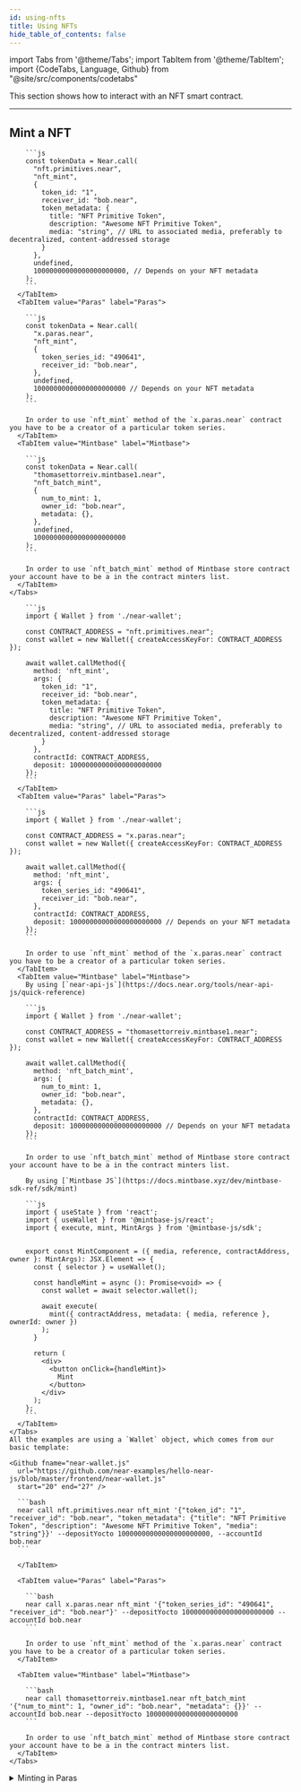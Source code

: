 ```yaml
---
id: using-nfts
title: Using NFTs
hide_table_of_contents: false
---
```


import Tabs from '@theme/Tabs';
import TabItem from '@theme/TabItem';
import {CodeTabs, Language, Github} from "@site/src/components/codetabs"

This section shows how to interact with an NFT smart contract.

---

## Mint a NFT

<Tabs>
  <TabItem value="NEAR Component" label="NEAR Component" default>
    <Tabs>
      <TabItem value="NFT Primitive" label="NFT Primitive" default>

        ```js
        const tokenData = Near.call(
          "nft.primitives.near",
          "nft_mint",
          {
            token_id: "1",
            receiver_id: "bob.near", 
            token_metadata: {
              title: "NFT Primitive Token",
              description: "Awesome NFT Primitive Token",
              media: "string", // URL to associated media, preferably to decentralized, content-addressed storage
            }
          },
          undefined,
          10000000000000000000000, // Depends on your NFT metadata
        );
        ```
      </TabItem>
      <TabItem value="Paras" label="Paras">

        ```js
        const tokenData = Near.call(
          "x.paras.near",
          "nft_mint",
          {
            token_series_id: "490641",
            receiver_id: "bob.near",
          },
          undefined,
          10000000000000000000000 // Depends on your NFT metadata
        );
        ```

        In order to use `nft_mint` method of the `x.paras.near` contract you have to be a creator of a particular token series.
      </TabItem>
      <TabItem value="Mintbase" label="Mintbase">

        ```js
        const tokenData = Near.call(
          "thomasettorreiv.mintbase1.near",
          "nft_batch_mint",
          {
            num_to_mint: 1,
            owner_id: "bob.near",
            metadata: {},
          },
          undefined,
          10000000000000000000000
        );
        ```

        In order to use `nft_batch_mint` method of Mintbase store contract your account have to be a in the contract minters list.
      </TabItem>
    </Tabs>
  </TabItem>
  <TabItem value="Web App" label="Web App">
    <Tabs>
      <TabItem value="NFT Primitive" label="NFT Primitive" default>

        ```js
        import { Wallet } from './near-wallet';

        const CONTRACT_ADDRESS = "nft.primitives.near";
        const wallet = new Wallet({ createAccessKeyFor: CONTRACT_ADDRESS });

        await wallet.callMethod({
          method: 'nft_mint',
          args: {
            token_id: "1",
            receiver_id: "bob.near", 
            token_metadata: {
              title: "NFT Primitive Token",
              description: "Awesome NFT Primitive Token",
              media: "string", // URL to associated media, preferably to decentralized, content-addressed storage
            }
          },
          contractId: CONTRACT_ADDRESS,
          deposit: 10000000000000000000000
        });
        ```
      </TabItem>
      <TabItem value="Paras" label="Paras">

        ```js
        import { Wallet } from './near-wallet';

        const CONTRACT_ADDRESS = "x.paras.near";
        const wallet = new Wallet({ createAccessKeyFor: CONTRACT_ADDRESS });
        
        await wallet.callMethod({
          method: 'nft_mint',
          args: {
            token_series_id: "490641",
            receiver_id: "bob.near",
          },
          contractId: CONTRACT_ADDRESS,
          deposit: 10000000000000000000000 // Depends on your NFT metadata
        });
        ```

        In order to use `nft_mint` method of the `x.paras.near` contract you have to be a creator of a particular token series.
      </TabItem>
      <TabItem value="Mintbase" label="Mintbase">
        By using [`near-api-js`](https://docs.near.org/tools/near-api-js/quick-reference)

        ```js
        import { Wallet } from './near-wallet';

        const CONTRACT_ADDRESS = "thomasettorreiv.mintbase1.near";
        const wallet = new Wallet({ createAccessKeyFor: CONTRACT_ADDRESS });
        
        await wallet.callMethod({
          method: 'nft_batch_mint',
          args: {
            num_to_mint: 1,
            owner_id: "bob.near",
            metadata: {},
          },
          contractId: CONTRACT_ADDRESS,
          deposit: 10000000000000000000000 // Depends on your NFT metadata
        });
        ```

        In order to use `nft_batch_mint` method of Mintbase store contract your account have to be a in the contract minters list.

        By using [`Mintbase JS`](https://docs.mintbase.xyz/dev/mintbase-sdk-ref/sdk/mint)

        ```js
        import { useState } from 'react';
        import { useWallet } from '@mintbase-js/react';
        import { execute, mint, MintArgs } from '@mintbase-js/sdk';


        export const MintComponent = ({ media, reference, contractAddress, owner }: MintArgs): JSX.Element => {
          const { selector } = useWallet();

          const handleMint = async (): Promise<void> => {
            const wallet = await selector.wallet();

            await execute(
              mint({ contractAddress, metadata: { media, reference }, ownerId: owner })
            );
          }

          return (
            <div>
              <button onClick={handleMint}>
                Mint
              </button>
            </div>
          );
        };
        ```
      </TabItem>
    </Tabs>
    All the examples are using a `Wallet` object, which comes from our basic template:

    <Github fname="near-wallet.js"
      url="https://github.com/near-examples/hello-near-js/blob/master/frontend/near-wallet.js"
      start="20" end="27" />
  </TabItem>
  <TabItem value="Near CLI" label="Near CLI">
    <Tabs>
      <TabItem value="NFT Primitive" label="NFT Primitive" default>

      ```bash
      near call nft.primitives.near nft_mint '{"token_id": "1", "receiver_id": "bob.near", "token_metadata": {"title": "NFT Primitive Token", "description": "Awesome NFT Primitive Token", "media": "string"}}' --depositYocto 10000000000000000000000, --accountId bob.near
      ```

      </TabItem>

      <TabItem value="Paras" label="Paras">

        ```bash
        near call x.paras.near nft_mint '{"token_series_id": "490641", "receiver_id": "bob.near"}' --depositYocto 10000000000000000000000 --accountId bob.near
        ```

        In order to use `nft_mint` method of the `x.paras.near` contract you have to be a creator of a particular token series.
      </TabItem>

      <TabItem value="Mintbase" label="Mintbase">

        ```bash
        near call thomasettorreiv.mintbase1.near nft_batch_mint '{"num_to_mint": 1, "owner_id": "bob.near", "metadata": {}}' --accountId bob.near --depositYocto 10000000000000000000000
        ```

        In order to use `nft_batch_mint` method of Mintbase store contract your account have to be a in the contract minters list.
      </TabItem>
    </Tabs>
  </TabItem>
  <TabItem value="Smart Contract" label="Smart Contract" default>
    <details>
      <summary>
        Minting in Paras
      </summary>

      In case with Paras NFT contract before minting NFT token you may need to create token series from your contract account. You can do it via [Paras UI](https://paras.id/en) or use `near-cli`:

      ```bash
      # Example of the command creating token series on Paras
      near call x.paras.near nft_create_series '{"token_metadata": {"title": "NFT #1", "media": "bafybeibnpe5x6euhjtn5qrayfgeemxyru7ho3yhdyaifv7gsvdn46j6vzi", "reference": "bafybeif6cjn5bmdp7w5x2jms2xlz64qmp7crd5z77rl3iy3m54mlustdiu", "copies": 10}, "royalty": {"<YOUR_CONTRACT_ADDRESS>": 1000}, "price": null}' --accountId <YOUR_CONTRACT_ADDRESS> --depositYocto 6090000000000000000000
      ```
    </details>

    ```rust
    // Validator interface, for cross-contract calls
    #[ext_contract(ext_nft_contract)]
    trait ExternalNftContract {
      fn nft_mint(&self, token_series_id: String, receiver_id: AccountId) -> Promise;
    }

    // Implement the contract structure
    #[near_bindgen]
    impl Contract {
      #[payable]
      pub fn nft_mint(&mut self, token_series_id: String, receiver_id: AccountId) -> Promise {
        let promise = ext_nft_contract::ext(self.nft_contract.clone())
          .with_static_gas(Gas(30*TGAS))
          .with_attached_deposit(env::attached_deposit())
          .nft_mint(token_series_id, receiver_id);

        return promise.then( // Create a promise to callback query_greeting_callback
          Self::ext(env::current_account_id())
          .with_static_gas(Gas(30*TGAS))
          .nft_mint_callback()
        )
      }

      #[private] // Public - but only callable by env::current_account_id()
      pub fn nft_mint_callback(&self, #[callback_result] call_result: Result<TokenId, PromiseError>) -> Option<TokenId> {
        // Check if the promise succeeded
        if call_result.is_err() {
          log!("There was an error contacting NFT contract");
          return None;
        }

        // Return the token data
        let token_id: TokenId = call_result.unwrap();
        return Some(token_id);
      }
    }
    ```

    Values of gas and deposit might vary depending on which NFT contract you are calling.
  </TabItem>
</Tabs>

---

## Buy a NFT

<Tabs>
  <TabItem value="NEAR Component" label="NEAR Component" default>
    <Tabs>
      <TabItem value="Paras" label="Paras" default>

        ```js
        const tokenData = Near.call(
          "x.paras.near",
          "nft_buy",
          {
            token_series_id: "299102",
            receiver_id: "bob.near",
          },
          undefined,
          205740000000000000000000 // NFT price + storage cost
        );
        ```

        **Example response:**

        ```json
        "299102:1"
        ```
      </TabItem>
      <TabItem value="Mintbase" label="Mintbase">

        ```js
        const tokenData = Near.call(
          "simple.market.mintbase1.near",
          "buy",
          {
            nft_contract_id: "rubennnnnnnn.mintbase1.near",
            token_id: "38",
            referrer_id: null,
          },
          undefined,
          1000000000000000000000 // NFT price + storage cost (optional, depends on a contract)
        );
        ```

        **Example response:**

        ```json
        {
          "payout": {
            "rub3n.near": "889200000000000000000",
            "rubenm4rcus.near": "85800000000000000000"
          }
        }
        ```
      </TabItem>
    </Tabs>
  </TabItem>
  <TabItem value="Web App" label="Web App">
    <Tabs>
      <TabItem value="Paras" label="Paras">

        ```js
        import { Wallet } from './near-wallet';

        const CONTRACT_ADDRESS = "x.paras.near";
        const wallet = new Wallet({ createAccessKeyFor: CONTRACT_ADDRESS });
        
        await wallet.callMethod({
          method: 'nft_buy',
          args: {
            token_series_id: "299102",
            receiver_id: "bob.near",
          },
          contractId: CONTRACT_ADDRESS,
          deposit: 205740000000000000000000 // attached deposit in yoctoNEAR, covers NFT price + storage cost
        });
        ```

        **Example response:**

        ```json
        "299102:1"
        ```
      </TabItem>
      <TabItem value="Mintbase" label="Mintbase">
        By using [`near-api-js`](https://docs.near.org/tools/near-api-js/quick-reference)

        ```js
        import { Wallet } from './near-wallet';

        const CONTRACT_ADDRESS = "simple.market.mintbase1.near";
        const wallet = new Wallet({ createAccessKeyFor: CONTRACT_ADDRESS });
        
        await wallet.callMethod({
          method: 'buy',
          args: {
            nft_contract_id: "rubennnnnnnn.mintbase1.near",
            token_id: "38"
          },
          contractId: CONTRACT_ADDRESS,
          deposit: 1000000000000000000000 // attached deposit in yoctoNEAR, covers NFT price + storage cost (optional)
        });
        ```

        **Example response:**

        ```json
        {
          "payout": {
            "rub3n.near": "889200000000000000000",
            "rubenm4rcus.near": "85800000000000000000"
          }
        }
        ```

        By using [`Mintbase JS`](https://docs.mintbase.xyz/dev/mintbase-sdk-ref/sdk/buy)

        ```js
        import { useState } from 'react';
        import { useWallet } from '@mintbase-js/react';
        import { execute, burn, BuyArgs } from '@mintbase-js/sdk';

        export const BuyComponent = ({ contractAddress, price, tokenId, affiliateAccount, marketId }: BuyArgs): JSX.Element => {
          const { selector } = useWallet();

          const handleBuy = async (): Promise<void> => {
            const wallet = await selector.wallet();

            const buyArgs = {
              contractAddress,
              tokenId,
              affiliateAccount,
              marketId,
              price,
            }

            await execute(
              { wallet },
              buy(buyArgs)
            );

          }

          return (
            <div>
              <button onClick={handleBuy}>
                Burn provided token array from {contractAddress}
              </button>
            </div>
          );
        };
        ```
      </TabItem>
    </Tabs>
    All the examples are using a `Wallet` object, which comes from our basic template:

    <Github fname="near-wallet.js"
      url="https://github.com/near-examples/hello-near-js/blob/master/frontend/near-wallet.js"
      start="20" end="27" />
  </TabItem>
  <TabItem value="Near CLI" label="Near CLI">
    <Tabs>
      <TabItem value="Paras" label="Paras">

        ```bash
        near call x.paras.near buy '{"token_series_id": "299102", "receiver_id": "bob.near"}' --accountId bob.near --deposit 0.20574
        ```

        **Example response:**

        ```json
        "299102:1"
        ```
      </TabItem>
      <TabItem value="Mintbase" label="Mintbase">

        ```bash
        near call simple.market.mintbase1.near buy '{"nft_contract_id": "rubennnnnnnn.mintbase1.near", "token_id": "38"}' --accountId bob.near --deposit 0.001
        ```

        **Example response:**

        ```json
        {
          "payout": {
            "rub3n.near": "889200000000000000000",
            "rubenm4rcus.near": "85800000000000000000"
          }
        }
        ```

      </TabItem>
    </Tabs>
  </TabItem>
  <TabItem value="Smart Contract" label="Smart Contract" default>
    This is an example on how you can make your smart contract buy a NFT on some marketplace (Paras this case).

    Please note that in this example the contract will be the owner of the NFT, however, some marketplaces allow you to buy NFT for somebody else.

    ```rust
    const NFT_MARKETPLACE_CONTRACT: &str = "paras-marketplace-v2.testnet";

    // Define the contract structure
    #[near_bindgen]
    #[derive(BorshDeserialize, BorshSerialize)]
    pub struct Contract {
      nft_marketplace_contract: AccountId
    }

    impl Default for Contract {
      // The default trait with which to initialize the contract
      fn default() -> Self {
        Self {
          nft_marketplace_contract: NFT_MARKETPLACE_CONTRACT.parse().unwrap()
        }
      }
    }

    // Validator interface, for cross-contract calls
    #[ext_contract(ext_nft_contract)]
    trait ExternalNftContract {
      fn buy(&self, nft_contract_id: AccountId, token_id: TokenId, ft_token_id: Option<AccountId>, price: Option<U128>) -> Promise;
    }

    // Implement the contract structure
    #[near_bindgen]
    impl Contract {
      #[payable]
      pub fn buy(&mut self, nft_contract_id: AccountId, token_id: TokenId, ft_token_id: Option<AccountId>, price: Option<U128>) -> Promise {
        let promise = ext_nft_contract::ext(self.nft_marketplace_contract.clone())
          .with_static_gas(Gas(30*TGAS))
          .with_attached_deposit(env::attached_deposit())
          .buy(nft_contract_id, token_id, ft_token_id, price);

        return promise.then( // Create a promise to callback query_greeting_callback
          Self::ext(env::current_account_id())
          .with_static_gas(Gas(30*TGAS))
          .buy_callback()
        )
      }

      #[private] // Public - but only callable by env::current_account_id()
      pub fn buy_callback(&self, #[callback_result] call_result: Result<(), PromiseError>) {
        // Check if the promise succeeded
        if call_result.is_err() {
          log!("There was an error contacting NFT contract");
        }
      }
    }
    ```
  </TabItem>
</Tabs>

---

## Query NFT data

<Tabs>
  <TabItem value="NEAR Component" label="NEAR Component" default>
    <Tabs>
      <TabItem value="NFT Primitive" label="NFT Primitive" default>

        ```js
        const tokenData = Near.view("nft.primitives.near", "nft_token", {
          token_id: "1",
        });
        ```

        **Example response:**

        ```json
        {
          "token_id": "1",
          "owner_id": "bob.near",
          "metadata": {
            "title": "string", // ex. "Arch Nemesis: Mail Carrier" or "Parcel #5055"
            "description": "string", // free-form description
            "media": "string", // URL to associated media, preferably to decentralized, content-addressed storage
            "media_hash": "string", // Base64-encoded sha256 hash of content referenced by the `media` field. Required if `media` is included.
            "copies": 1, // number of copies of this set of metadata in existence when token was minted.
            "issued_at": 1642053411068358156, // When token was issued or minted, Unix epoch in milliseconds
            "expires_at": 1642053411168358156, // When token expires, Unix epoch in milliseconds
            "starts_at": 1642053411068358156, // When token starts being valid, Unix epoch in milliseconds
            "updated_at": 1642053411068358156, // When token was last updated, Unix epoch in milliseconds
            "extra": "string", // anything extra the NFT wants to store on-chain. Can be stringified JSON.
            "reference": "string", // URL to an off-chain JSON file with more info.
            "reference_hash": "string" // Base64-encoded sha256 hash of JSON from reference field. Required if `reference` is included.
          }
        }
        ```
      </TabItem>
      <TabItem value="Paras" label="Paras">
        By calling a Paras smart contract method

        ```js
        const tokenData = Near.view("x.paras.near", "nft_token", {
          token_id: "84686:1154",
        });
        ```

        **Example response:**

        ```json
        {
          "token_id": "84686:1154",
          "owner_id": "bob.near",
          "metadata": {
            "title": "Tokenfox Silver Coin #1154",
            "description": null,
            "media": "bafkreihpapfu7rzsmejjgl2twllge6pbrfmqaahj2wkz6nq55c6trhhtrq",
            "media_hash": null,
            "copies": 4063,
            "issued_at": "1642053411068358156",
            "expires_at": null,
            "starts_at": null,
            "updated_at": null,
            "extra": null,
            "reference": "bafkreib6uj5kxbadfvf6qes5flema7jx6u5dj5zyqcneaoyqqzlm6kpu5a",
            "reference_hash": null
          },
          "approved_account_ids": {}
        }
        ```

        By calling a Paras API method

        ```js
        const tokenData = fetch("https://api-v2-mainnet.paras.id/token?token_id=84686:1154");
        ```

        **Example response:**

        ```json
        {
          "status": 1,
          "data": {
            "results": [
              {
                "_id": "61dfbf27284abc1cc0b87c9d",
                "contract_id": "x.paras.near",
                "token_id": "84686:1154",
                "owner_id": "bob.near",
                "token_series_id": "84686",
                "edition_id": "1154",
                "metadata": {
                  "title": "Tokenfox Silver Coin #1154",
                  "description": "Holding this silver coin in your wallet will bring you health and happiness \uD83D\uDE0A",
                  "media": "bafkreihpapfu7rzsmejjgl2twllge6pbrfmqaahj2wkz6nq55c6trhhtrq",
                  "media_hash": null,
                  "copies": 4063,
                  "issued_at": null,
                  "expires_at": null,
                  "starts_at": null,
                  "updated_at": null,
                  "extra": null,
                  "reference": "bafkreib6uj5kxbadfvf6qes5flema7jx6u5dj5zyqcneaoyqqzlm6kpu5a",
                  "reference_hash": null,
                  "collection": "Tokenfox Collection Cards",
                  "collection_id": "tokenfox-collection-cards-by-tokenfoxnear",
                  "creator_id": "tokenfox.near",
                  "blurhash": "U7F~gc00_3D%00~q4n%M_39F-;RjM{xuWBRj",
                  "score": 0,
                  "mime_type": "image/png"
                },
                "royalty": {
                  "tokenfox.near": 1000
                },
                "price": null,
                "approval_id": null,
                "ft_token_id": null,
                "has_price": null,
                "is_creator": true,
                "total_likes": 8,
                "likes": null,
                "categories": [],
                "view": 4
              }
            ],
            "count": 1,
            "skip": 0,
            "limit": 10
          }
        }
        ```

        See the [Paras API documentation](https://parashq.github.io/) for the full list of methods.
        
        When you call Paras smart contract method it returns data that are stored in the Paras NFT smart contract. It means a response contains only data about NFTs which were minted via Paras NFT contract. 

        When you call Paras API methods it returns data from other NFT contracts as well, due to the work of the indexer. It means you might want to pass more parameters like `contract_id` or `owner_id` to make the response more accurate.
      </TabItem>
      <TabItem value="Mintbase" label="Mintbase">
        By calling a Mintbase smart contract method

        ```js
        const tokenData = Near.view("anthropocene.mintbase1.near", "nft_token", {
          token_id: "17960",
        });
        ```

        **Example response:**

        ```json
        {
          "token_id": "17960",
          "owner_id": "876f40299dd919f39252863e2136c4e1922cd5f78759215474cbc8f1fc361e14",
          "approved_account_ids": {},
          "metadata": {
            "title": null,
            "description": null,
            "media": null,
            "media_hash": null,
            "copies": 1,
            "issued_at": null,
            "expires_at": null,
            "starts_at": null,
            "updated_at": null,
            "extra": null,
            "reference": "F-30s_uQ3ZdAHZClY4DYatDPapaIRNLju41RxfMXC24",
            "reference_hash": null
          },
          "royalty": {
            "split_between": {
              "seventhage.near": {
                "numerator": 10000
              }
            },
            "percentage": {
              "numerator": 100
            }
          },
          "split_owners": null,
          "minter": "anthropocene.seventhage.near",
          "loan": null,
          "composeable_stats": { "local_depth": 0, "cross_contract_children": 0 },
          "origin_key": null
        }
        ```

        When someone creates a NFT on Mintbase they need to deploy their own NFT contract using Mintbase factory. Those smart contract are subaccounts of mintbase1.near, e.g. `anthropocene.mintbase1.near`.

        By calling a Mintbase GraphQL API method

        ```js
        const tokenData = fetch("https://graph.mintbase.xyz", {
          method: "POST",
          headers: {
            "mb-api-key": "anon",
            "Content-Type": "application/json",
            "x-hasura-role": "anonymous",
          },
          body: JSON.stringify({
            query: `
              query getToken{
                tokens: nft_tokens(
                  where: {
                    token_id: { _eq: "84686:1154" }
                  }
                ) {
                  tokenId: token_id
                  ownerId: owner
                  contractId: nft_contract_id
                  reference
                  issuedAt: issued_at
                  copies
                  metadataId: metadata_id
                }
              }
            `,
          }),
        });
        ```

        **Example response:**

        ```json
        {
          "ok": true,
          "status": 200,
          "contentType": "application/json",
          "body": {
            "data": {
              "tokens": [
                {
                  "tokenId": "84686:1154",
                  "ownerId": "bob.near",
                  "contractId": "x.paras.near",
                  "reference": "bafkreib6uj5kxbadfvf6qes5flema7jx6u5dj5zyqcneaoyqqzlm6kpu5a",
                  "issuedAt": "2022-01-13T05:56:51.068358",
                  "copies": 4063,
                  "metadataId": "x.paras.near:5210047642790498956c9669d6a37b98"
                }
              ]
            }
          }
        }
        ```

        In the future, users may be required to register using an api key. For now, simply passing the valueanon for `mb-api-key` will work.
      </TabItem>
    </Tabs>
  </TabItem>
  <TabItem value="Web App" label="Web App">
    <Tabs>
      <TabItem value="NFT Primitive" label="NFT Primitive" default>

        ```js
        import { Wallet } from './near-wallet';

        const CONTRACT_ADDRESS = "nft.primitives.near";
        const wallet = new Wallet({ createAccessKeyFor: CONTRACT_ADDRESS });
        
        const response = await wallet.viewMethod({
          method: 'nft_token',
          args: {
            token_id: "1"
          }
        });
        ```

        **Example response:**

        ```json
        {
          "token_id": "1",
          "owner_id": "bob.near",
          "metadata": {
            "title": "string", // ex. "Arch Nemesis: Mail Carrier" or "Parcel #5055"
            "description": "string", // free-form description
            "media": "string", // URL to associated media, preferably to decentralized, content-addressed storage
            "media_hash": "string", // Base64-encoded sha256 hash of content referenced by the `media` field. Required if `media` is included.
            "copies": 1, // number of copies of this set of metadata in existence when token was minted.
            "issued_at": 1642053411068358156, // When token was issued or minted, Unix epoch in milliseconds
            "expires_at": 1642053411168358156, // When token expires, Unix epoch in milliseconds
            "starts_at": 1642053411068358156, // When token starts being valid, Unix epoch in milliseconds
            "updated_at": 1642053411068358156, // When token was last updated, Unix epoch in milliseconds
            "extra": "string", // anything extra the NFT wants to store on-chain. Can be stringified JSON.
            "reference": "string", // URL to an off-chain JSON file with more info.
            "reference_hash": "string" // Base64-encoded sha256 hash of JSON from reference field. Required if `reference` is included.
          }
        }
        ```
      </TabItem>
      <TabItem value="Paras" label="Paras">
        By using [`near-api-js`](https://docs.near.org/tools/near-api-js/quick-reference)

        ```js
        import { Wallet } from './near-wallet';

        const CONTRACT_ADDRESS = "x.paras.near";
        const wallet = new Wallet({ createAccessKeyFor: CONTRACT_ADDRESS });
        
        const response = await wallet.viewMethod({
          method: 'nft_token',
          args: {
            token_id: "84686:1154"
          }
        });
        ```

        **Example response:**

        ```json
        {
          "token_id": "84686:1154",
          "owner_id": "bob.near",
          "metadata": {
            "title": "Tokenfox Silver Coin #1154",
            "description": null,
            "media": "bafkreihpapfu7rzsmejjgl2twllge6pbrfmqaahj2wkz6nq55c6trhhtrq",
            "media_hash": null,
            "copies": 4063,
            "issued_at": "1642053411068358156",
            "expires_at": null,
            "starts_at": null,
            "updated_at": null,
            "extra": null,
            "reference": "bafkreib6uj5kxbadfvf6qes5flema7jx6u5dj5zyqcneaoyqqzlm6kpu5a",
            "reference_hash": null
          },
          "approved_account_ids": {}
        }
        ```

        By calling a Paras API method

        ```js
        const tokenData = fetch("https://api-v2-mainnet.paras.id/token?token_id=84686:1154");
        ```

        **Example response:**

        ```json
        {
          "status": 1,
          "data": {
            "results": [
              {
                "_id": "61dfbf27284abc1cc0b87c9d",
                "contract_id": "x.paras.near",
                "token_id": "84686:1154",
                "owner_id": "bob.near",
                "token_series_id": "84686",
                "edition_id": "1154",
                "metadata": {
                  "title": "Tokenfox Silver Coin #1154",
                  "description": "Holding this silver coin in your wallet will bring you health and happiness \uD83D\uDE0A",
                  "media": "bafkreihpapfu7rzsmejjgl2twllge6pbrfmqaahj2wkz6nq55c6trhhtrq",
                  "media_hash": null,
                  "copies": 4063,
                  "issued_at": null,
                  "expires_at": null,
                  "starts_at": null,
                  "updated_at": null,
                  "extra": null,
                  "reference": "bafkreib6uj5kxbadfvf6qes5flema7jx6u5dj5zyqcneaoyqqzlm6kpu5a",
                  "reference_hash": null,
                  "collection": "Tokenfox Collection Cards",
                  "collection_id": "tokenfox-collection-cards-by-tokenfoxnear",
                  "creator_id": "tokenfox.near",
                  "blurhash": "U7F~gc00_3D%00~q4n%M_39F-;RjM{xuWBRj",
                  "score": 0,
                  "mime_type": "image/png"
                },
                "royalty": {
                  "tokenfox.near": 1000
                },
                "price": null,
                "approval_id": null,
                "ft_token_id": null,
                "has_price": null,
                "is_creator": true,
                "total_likes": 8,
                "likes": null,
                "categories": [],
                "view": 4
              }
            ],
            "count": 1,
            "skip": 0,
            "limit": 10
          }
        }
        ```

        See the [Paras API documentation](https://parashq.github.io/) for the full list of methods.

        When you call Paras smart contract method it returns data that are stored in the Paras NFT smart contract. It means a response contains only data about NFTs which were minted via Paras NFT contract. 

        When you call Paras API methods it returns data from other NFT contracts as well, due to the work of the indexer. It means you might want to pass more parameters like `contract_id` or `owner_id` to make the response more accurate.
      </TabItem>
      <TabItem value="Mintbase" label="Mintbase">
        By using [`near-api-js`](https://docs.near.org/tools/near-api-js/quick-reference)

        ```js
        import { Wallet } from './near-wallet';

        const CONTRACT_ADDRESS = "anthropocene.mintbase1.near";
        const wallet = new Wallet({ createAccessKeyFor: CONTRACT_ADDRESS });
        
        const response = await wallet.viewMethod({
          method: 'nft_token',
          args: {
            token_id: "17960"
          }
        });
        ```

        **Example response:**

        ```json
        {
          "token_id": "17960",
          "owner_id": "876f40299dd919f39252863e2136c4e1922cd5f78759215474cbc8f1fc361e14",
          "approved_account_ids": {},
          "metadata": {
            "title": null,
            "description": null,
            "media": null,
            "media_hash": null,
            "copies": 1,
            "issued_at": null,
            "expires_at": null,
            "starts_at": null,
            "updated_at": null,
            "extra": null,
            "reference": "F-30s_uQ3ZdAHZClY4DYatDPapaIRNLju41RxfMXC24",
            "reference_hash": null
          },
          "royalty": {
            "split_between": {
              "seventhage.near": {
                "numerator": 10000
              }
            },
            "percentage": {
              "numerator": 100
            }
          },
          "split_owners": null,
          "minter": "anthropocene.seventhage.near",
          "loan": null,
          "composeable_stats": { "local_depth": 0, "cross_contract_children": 0 },
          "origin_key": null
        }
        ```

        When someone creates a NFT on Mintbase they need to deploy their own NFT contract using Mintbase factory. Those smart contract are subaccounts of mintbase1.near, e.g. `anthropocene.mintbase1.near`.

        By calling a Mintbase GraphQL API method

        ```js
        const tokenData = fetch("https://graph.mintbase.xyz", {
          method: "POST",
          headers: {
            "mb-api-key": "anon",
            "Content-Type": "application/json",
            "x-hasura-role": "anonymous",
          },
          body: JSON.stringify({
            query: `
              query getToken{
                tokens: nft_tokens(
                  where: {
                    token_id: { _eq: "84686:1154" }
                  }
                ) {
                  tokenId: token_id
                  ownerId: owner
                  contractId: nft_contract_id
                  reference
                  issuedAt: issued_at
                  copies
                  metadataId: metadata_id
                }
              }
            `,
          }),
        });
        ```

        **Example response:**

        ```json
        {
          "ok": true,
          "status": 200,
          "contentType": "application/json",
          "body": {
            "data": {
              "tokens": [
                {
                  "tokenId": "84686:1154",
                  "ownerId": "bob.near",
                  "contractId": "x.paras.near",
                  "reference": "bafkreib6uj5kxbadfvf6qes5flema7jx6u5dj5zyqcneaoyqqzlm6kpu5a",
                  "issuedAt": "2022-01-13T05:56:51.068358",
                  "copies": 4063,
                  "metadataId": "x.paras.near:5210047642790498956c9669d6a37b98"
                }
              ]
            }
          }
        }
        ```

        In the future, users may be required to register using an api key. For now, simply passing the valueanon for `mb-api-key` will work.

        By using [`Mintbase JS`](https://docs.mintbase.xyz/dev/mintbase-sdk-ref/data/api/tokenbyid)

        ```js
        import { tokenById } from '@mintbase-js/data'

        const { data, error } = await tokenById('1','rub3n.testnet');

        if (error) {
          console.log(error);
        }

        console.log(data.tokenData[0]) // => token metadata
        ```
      </TabItem>
    </Tabs>

    All the examples are using a `Wallet` object, which comes from our basic template:

    <Github fname="near-wallet.js"
      url="https://github.com/near-examples/hello-near-js/blob/master/frontend/near-wallet.js"
      start="20" end="27" />
  </TabItem>
  <TabItem value="Near CLI" label="Near CLI">
    <Tabs>
      <TabItem value="NFT Primitive" label="NFT Primitive" default>

        ```bash
        near view nft.primitives.near nft_token '{"token_id": "1"}'
        ```

        **Example response:**

        ```json
        {
          "token_id": "1",
          "owner_id": "bob.near",
          "metadata": {
            "title": "string", // ex. "Arch Nemesis: Mail Carrier" or "Parcel #5055"
            "description": "string", // free-form description
            "media": "string", // URL to associated media, preferably to decentralized, content-addressed storage
            "media_hash": "string", // Base64-encoded sha256 hash of content referenced by the `media` field. Required if `media` is included.
            "copies": 1, // number of copies of this set of metadata in existence when token was minted.
            "issued_at": 1642053411068358156, // When token was issued or minted, Unix epoch in milliseconds
            "expires_at": 1642053411168358156, // When token expires, Unix epoch in milliseconds
            "starts_at": 1642053411068358156, // When token starts being valid, Unix epoch in milliseconds
            "updated_at": 1642053411068358156, // When token was last updated, Unix epoch in milliseconds
            "extra": "string", // anything extra the NFT wants to store on-chain. Can be stringified JSON.
            "reference": "string", // URL to an off-chain JSON file with more info.
            "reference_hash": "string" // Base64-encoded sha256 hash of JSON from reference field. Required if `reference` is included.
          }
        }
        ```
      </TabItem>
      <TabItem value="Paras" label="Paras">

        ```bash
        near view x.paras.near nft_token '{"token_id": "84686:1154"}'
        ```

        **Example response:**

        ```json
        {
          "token_id": "84686:1154",
          "owner_id": "bob.near",
          "metadata": {
            "title": "Tokenfox Silver Coin #1154",
            "description": null,
            "media": "bafkreihpapfu7rzsmejjgl2twllge6pbrfmqaahj2wkz6nq55c6trhhtrq",
            "media_hash": null,
            "copies": 4063,
            "issued_at": "1642053411068358156",
            "expires_at": null,
            "starts_at": null,
            "updated_at": null,
            "extra": null,
            "reference": "bafkreib6uj5kxbadfvf6qes5flema7jx6u5dj5zyqcneaoyqqzlm6kpu5a",
            "reference_hash": null
          },
          "approved_account_ids": {}
        }
        ```
      </TabItem>
      <TabItem value="Mintbase" label="Mintbase">

        ```bash
        near view anthropocene.mintbase1.near nft_token '{"token_id": "17960"}'
        ```

        **Example response:**

        ```json
        {
          "token_id": "17960",
          "owner_id": "876f40299dd919f39252863e2136c4e1922cd5f78759215474cbc8f1fc361e14",
          "approved_account_ids": {},
          "metadata": {
            "title": null,
            "description": null,
            "media": null,
            "media_hash": null,
            "copies": 1,
            "issued_at": null,
            "expires_at": null,
            "starts_at": null,
            "updated_at": null,
            "extra": null,
            "reference": "F-30s_uQ3ZdAHZClY4DYatDPapaIRNLju41RxfMXC24",
            "reference_hash": null
          },
          "royalty": {
            "split_between": {
              "seventhage.near": {
                "numerator": 10000
              }
            },
            "percentage": {
              "numerator": 100
            }
          },
          "split_owners": null,
          "minter": "anthropocene.seventhage.near",
          "loan": null,
          "composeable_stats": { "local_depth": 0, "cross_contract_children": 0 },
          "origin_key": null
        }
        ```

        When someone creates a NFT on Mintbase they need to deploy their own NFT contract using Mintbase factory. Those smart contract are subaccounts of mintbase1.near, e.g. `anthropocene.mintbase1.near`.
      </TabItem>
    </Tabs>
  </TabItem>
  <TabItem value="Smart Contract" label="Smart Contract">

    ```rust
    // Validator interface, for cross-contract calls
    #[ext_contract(ext_nft_contract)]
    trait ExternalNftContract {
      fn nft_token(&self, token_id: TokenId) -> Promise;
    }

    // Implement the contract structure
    #[near_bindgen]
    impl Contract {
      pub fn nft_token(&self, token_id: TokenId) -> Promise {
        let promise = ext_nft_contract::ext(self.nft_contract.clone())
          .nft_token(token_id);

        return promise.then( // Create a promise to callback query_greeting_callback
          Self::ext(env::current_account_id())
          .nft_token_callback()
        )
      }

      #[private] // Public - but only callable by env::current_account_id()
      pub fn nft_token_callback(&self, #[callback_result] call_result: Result<Token, PromiseError>) -> Option<Token> {
        // Check if the promise succeeded
        if call_result.is_err() {
          log!("There was an error contacting NFT contract");
          return None;
        }

        // Return the token data
        let token_data: Token = call_result.unwrap();
        return Some(token_data);
      }
    }
    ```
  </TabItem>
</Tabs>

---

## Transfer a NFT

<Tabs>
  <TabItem value="NEAR Component" label="NEAR Component" default>
    <Tabs>
      <TabItem value="NFT Primitive" label="NFT Primitive" default>

        ```js
        const tokenData = Near.call(
          "nft.primitives.near",
          "nft_transfer",
          {
            token_id: "1",
            receiver_id: "bob.near"
          },
          undefined,
          1,
        );
        ```
      </TabItem>
      <TabItem value="Paras" label="Paras">

        ```js
        const tokenData = Near.call(
          "x.paras.near",
          "nft_transfer",
          {
            token_id: "490641",
            receiver_id: "bob.near"
          },
          undefined,
          1
        );
        ```
      </TabItem>
      <TabItem value="Mintbase" label="Mintbase">

        ```js
        const tokenData = Near.call(
          "thomasettorreiv.mintbase1.near",
          "nft_transfer",
          {
            token_id: "490641",
            receiver_id: "bob.near"
          },
          undefined,
          1
        );
        ```
      </TabItem>
    </Tabs>
  </TabItem>
  <TabItem value="Web App" label="Web App">
    <Tabs>
      <TabItem value="NFT Primitive" label="NFT Primitive" default>

        ```js
        import { Wallet } from './near-wallet';

        const CONTRACT_ADDRESS = "nft.primitives.near";
        const wallet = new Wallet({ createAccessKeyFor: CONTRACT_ADDRESS });
        
        await wallet.callMethod({
          method: 'nft_transfer',
          args: {
            token_id: "1",
            receiver_id: "bob.near"
          },
          contractId: CONTRACT_ADDRESS,
          deposit: 1
        });
        ```
      </TabItem>
      <TabItem value="Paras" label="Paras">

        ```js
        import { Wallet } from './near-wallet';

        const CONTRACT_ADDRESS = "x.paras.near";
        const wallet = new Wallet({ createAccessKeyFor: CONTRACT_ADDRESS });
        
        await wallet.callMethod({
          method: 'nft_transfer',
          args: {
            token_id: "490641",
            receiver_id: "bob.near"
          },
          contractId: CONTRACT_ADDRESS,
          deposit: 1
        });
        ```
      </TabItem>
      <TabItem value="Mintbase" label="Mintbase">
        By using [`near-api-js`](https://docs.near.org/tools/near-api-js/quick-reference)

        ```js
        import { Wallet } from './near-wallet';

        const CONTRACT_ADDRESS = "thomasettorreiv.mintbase1.near";
        const wallet = new Wallet({ createAccessKeyFor: CONTRACT_ADDRESS });
        
        await wallet.callMethod({
          method: 'nft_transfer',
          args: {
            token_id: "490641",
            receiver_id: "bob.near"
          },
          contractId: CONTRACT_ADDRESS,
          deposit: 1
        });
        ```

        By using [`Mintbase JS`](https://docs.mintbase.xyz/dev/mintbase-sdk-ref/sdk/transfer)

        ```js
        import { useState } from 'react';
        import { useWallet } from '@mintbase-js/react';
        import { execute, transfer, TransferArgs } from '@mintbase-js/sdk';

        const TransferComponent = ({ tokenId, contractAddress }: TransferArgs): JSX.Element => {
          const { selector, activeAccountId } = useWallet();

          const handleTransfer = async (): Promise<void> => {
            const wallet = await selector.wallet();

            const transferArgs: TransferArgs = {
                contractAddress: contractAddress,
                transfers: [{
                  receiverId: 'mb_carol.testnet',
                  tokenId: token.tokenId,
                }],
              }

            await execute(
              { wallet },
              transfer(transferArgs),
            );
          };

          return (
            <div>
              <button onClick={handleTransfer}>
                Transfer {tokenId} of {contractAddress} from {activeAccountId} to Carol
              </button>
            </div>
          );
        }
        ```
      </TabItem>
    </Tabs>
    All the examples are using a `Wallet` object, which comes from our basic template:

    <Github fname="near-wallet.js"
      url="https://github.com/near-examples/hello-near-js/blob/master/frontend/near-wallet.js"
      start="20" end="27" />
  </TabItem>
  <TabItem value="Near CLI" label="Near CLI">
    <Tabs>
      <TabItem value="NFT Primitive" label="NFT Primitive" default>

        ```bash
        near call nft.primitives.near nft_transfer '{"token_id": "1", "receiver_id": "bob.near"}' --accountId bob.near --deposit 0.000000000000000000000001
        ```
      </TabItem>
      <TabItem value="Paras" label="Paras" default>
        ```bash
        near call x.paras.near nft_transfer '{"token_id": "490641", "receiver_id": "bob.near"}' --accountId bob.near --deposit 0.000000000000000000000001
        ```
      </TabItem>
      <TabItem value="Mintbase" label="Mintbase">
        ```bash
        near call thomasettorreiv.mintbase1.near nft_transfer '{"token_id": "490641" "receiver_id": "bob.near"}' --accountId bob.near --deposit 0.000000000000000000000001
        ```
      </TabItem>
    </Tabs>
  </TabItem>
  <TabItem value="Smart Contract" label="Smart Contract">
    Please notice that a contract can only transfer an NFT that they own, or an NFT that they were approved to transfer.

    ```rust
    const YOCTO_NEAR: u128 = 1;

    #[ext_contract(ext_nft_contract)]
    trait ExternalNftContract {
      fn nft_transfer(&self, receiver_id: AccountId, token_id: TokenId) -> Promise;
    }

    impl Contract {
      #[payable]
      pub fn nft_transfer(&mut self, receiver_id: AccountId, token_id: TokenId) -> Promise {
        let promise = ext_nft_contract::ext(self.nft_contract.clone())
          .with_attached_deposit(YOCTO_NEAR)
          .nft_transfer(receiver_id, token_id);

        return promise.then( // Create a promise to callback query_greeting_callback
          Self::ext(env::current_account_id())
          .nft_transfer_callback()
        )
      }

      #[private] // Public - but only callable by env::current_account_id()
      pub fn nft_transfer_callback(&self, #[callback_result] call_result: Result<(), PromiseError>) {
        // Check if the promise succeeded
        if call_result.is_err() {
          log!("There was an error contacting NFT contract");
        }
      }
    }
    ```

  </TabItem>
</Tabs>

---

## List a NFT for sale

Basic NFT contracts following [the NEP-171 and NEP-177 standards](https://nomicon.io/Standards/Tokens/NonFungibleToken) do not implement marketplace functionality.

For this purpose, there are ecosystem apps such as [Paras](https://paras.id/) or [Mintbase](https://www.mintbase.xyz/), that use dedicated marketplace contracts.

In order to put a NFT for a sale on a marketplace you need to do two actions: 

1. Cover data storage costs in the marketplace contract. 
2. Approve the marketplace to sell the NFT in your NFT contract.

<Tabs>
  <TabItem value="NEAR Component" label="NEAR Component" default>
    <Tabs>
      <TabItem value="Paras" label="Paras" default>

        ```js
        Near.call(
          "marketplace.paras.near",
          "storage_deposit",
          {
            receiver_id: "bob.near"
          },
          undefined,
          9390000000000000000
        );

        Near.call(
          "nft.primitives.near",
          "nft_approve",
          {
            token_id: "1e95238d266e5497d735eb30",
            account_id: "marketplace.paras.near",
            msg: {
              price: "200000000000000000000000",
              market_type: "sale",
              ft_token_id: "near"
            }
          }
        );
        ```

        The method `nft_approve` will call `nft_on_approve` in `marketplace.paras.near`.
      </TabItem>
      <TabItem value="Mintbase" label="Mintbase">

        ```js
        Near.call(
          "simple.market.mintbase1.near",
          "deposit_storage",
          {
            autotransfer: true
          },
          undefined,
          9390000000000000000
        );

        Near.call(
          "nft.primitives.near",
          "nft_approve",
          {
            token_id: "3c46b76cbd48e65f2fc88473",
            account_id: "simple.market.mintbase1.near",
            msg: {
              price: "200000000000000000000000"
            }
          }
        );
        ```

        The method `nft_approve` will call `nft_on_approve` in `simple.market.mintbase1.near`.
      </TabItem>
    </Tabs>
  </TabItem>
  <TabItem value="Web App" label="Web App">
    <Tabs>
      <TabItem value="Paras" label="Paras">

        ```js
        import { Wallet } from './near-wallet';

        const CONTRACT_ADDRESS = "marketplace.paras.near";
        const wallet = new Wallet({ createAccessKeyFor: CONTRACT_ADDRESS });
        
        await wallet.callMethod({
          method: 'storage_deposit',
          args: {
            receiver_id: "bob.near"
          },
          contractId: CONTRACT_ADDRESS,
          gas: 300000000000000, // attached GAS (optional)
          deposit: 9390000000000000000 // attached deposit in yoctoNEAR (optional)
        });

        await wallet.callMethod({
          method: 'nft_approve',
          args: {
            token_id: "1e95238d266e5497d735eb30",
            account_id: "marketplace.paras.near",
            msg: {
              price: "200000000000000000000000",
              market_type: "sale",
              ft_token_id: "near"
            }
          },
          contractId: "nft.primitives.near"
        });
        ```

        Method `nft_approve` of a NFT contract also calls the `nft_on_approve` method in `marketplace.paras.near` as a callback.
      </TabItem>
      <TabItem value="Mintbase" label="Mintbase">

        ```js
        import { Wallet } from './near-wallet';

        const CONTRACT_ADDRESS = "simple.market.mintbase1.near";
        const wallet = new Wallet({ createAccessKeyFor: CONTRACT_ADDRESS });
        
        await wallet.callMethod({
          method: 'deposit_storage',
          args: {
              autotransfer: true
            },
          contractId: CONTRACT_ADDRESS,
          gas: 300000000000000, // attached GAS (optional)
          deposit: 9390000000000000000 // attached deposit in yoctoNEAR (optional)
        });

        await wallet.callMethod({
          method: 'nft_approve',
          args: {
            args: {
              token_id: "3c46b76cbd48e65f2fc88473",
              account_id: "simple.market.mintbase1.near",
              msg: {
                price: "200000000000000000000000"
              }
            },
          },
          contractId: "nft.primitives.near"
        });
        ```

        Method `nft_approve` of a NFT contract also calls the `nft_on_approve` method in `simple.market.mintbase1.near` as a callback.

        By using [`Mintbase JS`](https://docs.mintbase.xyz/dev/mintbase-sdk-ref/sdk/list)

        ```js
        import { useState } from 'react';
        import { useWallet } from '@mintbase-js/react';
        import { execute, list, ListArgs } from '@mintbase-js/sdk';

        export const ListComponent = ({ contractAddress, marketAddress , tokenId, price }: ListArgs): JSX.Element => {
          
          const { selector } = useWallet();

          const handleList = async (): Promise<void> => {
            const wallet = await selector.wallet();
            
            await execute(
              { wallet },
              list({
              contractAddress: nftContractId, 
              marketAddress: marketId, 
              tokenId: tokenId, 
              price: price
              })
            )
          }

          return (
            <div>
              <button onClick={handleList}>
                DeployContract with name={name} and owner={owner}
              </button>
            </div>
          );
        };
        ```
      </TabItem>
    </Tabs>
    All the examples are using a `Wallet` object, which comes from our basic template:

    <Github fname="near-wallet.js"
      url="https://github.com/near-examples/hello-near-js/blob/master/frontend/near-wallet.js"
      start="20" end="27" />
  </TabItem>
  <TabItem value="Near CLI" label="Near CLI">
    <Tabs>
      <TabItem value="Paras" label="Paras">

        ```bash
        near call marketplace.paras.near storage_deposit '{"receiver_id": "bob.near"}' --accountId bob.near --deposit 0.00939

        near call nft.primitives.near nft_approve '{"token_id": "1e95238d266e5497d735eb30", "account_id": "marketplace.paras.near", "msg": {"price": "200000000000000000000000", "market_type": "sale", "ft_token_id": "near"}}' --accountId bob.near
        ```

        Method `nft_approve` of a NFT contract also calls the `nft_on_approve` method in `marketplace.paras.near` as a callback.
      </TabItem>
      <TabItem value="Mintbase" label="Mintbase">

        ```bash
        near call simple.market.mintbase1.near deposit_storage '{"autotransfer": "true"}' --accountId bob.near --deposit 0.00939

        near call nft.primitives.near nft_approve '{"token_id": "3c46b76cbd48e65f2fc88473", "account_id": "simple.market.mintbase1.near", "msg": {"price": "200000000000000000000000"}}' --accountId bob.near
        ```

        Method `nft_approve` of a NFT contract also calls the `nft_on_approve` method in `simple.market.mintbase1.near` as a callback.
      </TabItem>
    </Tabs>
  </TabItem>
</Tabs>
